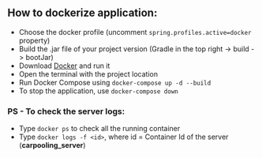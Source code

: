 ## How to dockerize application:
- Choose the docker profile (uncomment ```spring.profiles.active=docker``` property)
- Build the .jar file of your project version (Gradle in the top right -> build -> bootJar)
- Download [Docker](https://www.docker.com/products/docker-desktop/) and run it
- Open the terminal with the project location
- Run Docker Compose using ```docker-compose up -d --build```
- To stop the application, use ```docker-compose down```

### PS - To check the server logs:
- Type ```docker ps``` to check all the running container
- Type ```docker logs -f <id>```, where id = Container Id of the server (**carpooling_server**)

